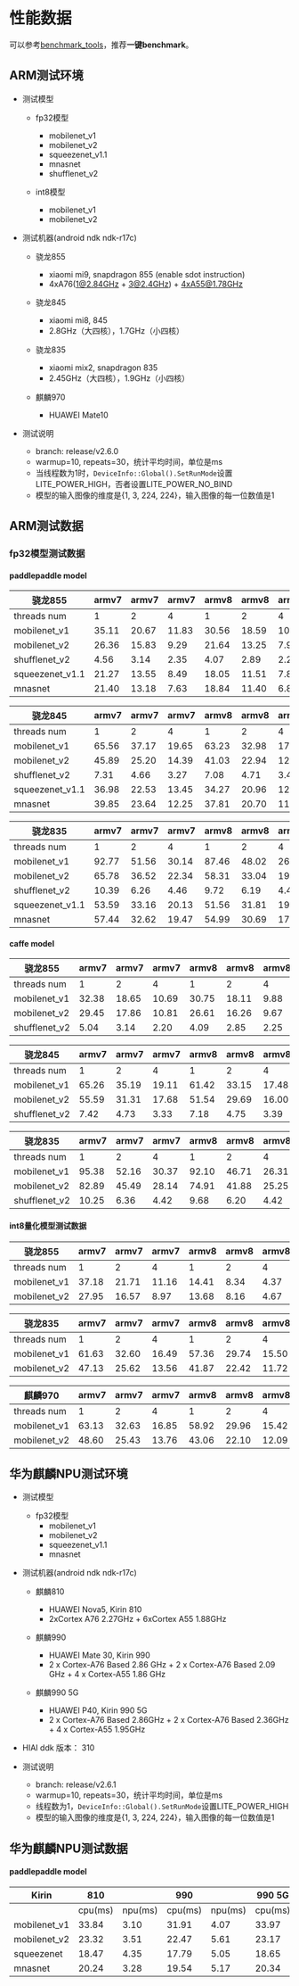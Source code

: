# 性能数据

可以参考[benchmark_tools](benchmark_tools)，推荐**一键benchmark**。

## ARM测试环境

* 测试模型
    * fp32模型
        * mobilenet_v1
        * mobilenet_v2
        * squeezenet_v1.1
        * mnasnet
        * shufflenet_v2
    
    * int8模型
        * mobilenet_v1
        * mobilenet_v2

* 测试机器(android ndk ndk-r17c)
   *  骁龙855
      * xiaomi mi9, snapdragon 855 (enable sdot instruction)
      * 4xA76(1@2.84GHz + 3@2.4GHz) + 4xA55@1.78GHz

   *  骁龙845
      * xiaomi mi8, 845
      * 2.8GHz（大四核），1.7GHz（小四核）

   *  骁龙835
      * xiaomi mix2, snapdragon 835
      * 2.45GHz（大四核），1.9GHz（小四核）

   * 麒麟970
      * HUAWEI Mate10
 
* 测试说明
    * branch: release/v2.6.0
    * warmup=10, repeats=30，统计平均时间，单位是ms
    * 当线程数为1时，```DeviceInfo::Global().SetRunMode```设置LITE_POWER_HIGH，否者设置LITE_POWER_NO_BIND
    * 模型的输入图像的维度是{1, 3, 224, 224}，输入图像的每一位数值是1
    
## ARM测试数据


### fp32模型测试数据

#### paddlepaddle model

骁龙855|armv7 | armv7 |  armv7 |armv8 | armv8 |armv8 
----| ---- | ---- | ---- | ----  |----  |----
threads num|1 |2 |4 |1 |2 |4 
mobilenet_v1 |35.11 |20.67 |11.83 |30.56 |18.59 |10.44 |
mobilenet_v2 |26.36 |15.83 |9.29 |21.64 |13.25 |7.95 |
shufflenet_v2 |4.56 |3.14 |2.35 |4.07 |2.89 |2.28 |
squeezenet_v1.1 |21.27 |13.55 |8.49 |18.05 |11.51 |7.83 |
mnasnet |21.40 |13.18 |7.63 |18.84 |11.40 |6.80 |


骁龙845|armv7 | armv7 |  armv7 |armv8 | armv8 |armv8 
----| ---- | ---- | ---- | ----  |----  |----
threads num|1 |2 |4 |1 |2 |4 
mobilenet_v1 |65.56 |37.17 |19.65 |63.23 |32.98 |17.68 |
mobilenet_v2 |45.89 |25.20 |14.39 |41.03 |22.94 |12.98 |
shufflenet_v2 |7.31 |4.66 |3.27 |7.08 |4.71 |3.41 |
squeezenet_v1.1 |36.98 |22.53 |13.45 |34.27 |20.96 |12.60 |
mnasnet |39.85 |23.64 |12.25 |37.81 |20.70 |11.81 |


骁龙835|armv7 | armv7 |  armv7 |armv8 | armv8 |armv8 
----| ---- | ---- | ---- | ----  |----  |----
threads num|1 |2 |4 |1 |2 |4 
mobilenet_v1 |92.77 |51.56 |30.14 |87.46 |48.02 |26.42 |
mobilenet_v2 |65.78 |36.52 |22.34 |58.31 |33.04 |19.87 |
shufflenet_v2 |10.39 |6.26 |4.46 |9.72 |6.19 |4.41 |
squeezenet_v1.1 |53.59 |33.16 |20.13 |51.56 |31.81 |19.10 |
mnasnet |57.44 |32.62 |19.47 |54.99 |30.69 |17.98 |

#### caffe model

骁龙855|armv7 | armv7 |  armv7 |armv8 | armv8 |armv8 
----| ---- | ---- | ---- | ----  |----  |----
threads num|1 |2 |4 |1 |2 |4 |
mobilenet_v1 |32.38 |18.65 |10.69 |30.75 |18.11 |9.88 |
mobilenet_v2 |29.45 |17.86 |10.81 |26.61 |16.26 |9.67 |
shufflenet_v2 |5.04 |3.14 |2.20 |4.09 |2.85 |2.25 |


骁龙845|armv7 | armv7 |  armv7 |armv8 | armv8 |armv8 
----| ---- | ---- | ---- | ----  |----  |----
threads num|1 |2 |4 |1 |2 |4 |
mobilenet_v1 |65.26 |35.19 |19.11 |61.42 |33.15 |17.48 |
mobilenet_v2 |55.59 |31.31 |17.68 |51.54 |29.69 |16.00 |
shufflenet_v2 |7.42 |4.73 |3.33 |7.18 |4.75 |3.39 |


骁龙835|armv7 | armv7 |  armv7 |armv8 | armv8 |armv8 
----| ---- | ---- | ---- | ----  |----  |----
threads num|1 |2 |4 |1 |2 |4 |
mobilenet_v1 |95.38 |52.16 |30.37 |92.10 |46.71 |26.31 |
mobilenet_v2 |82.89 |45.49 |28.14 |74.91 |41.88 |25.25 |
shufflenet_v2 |10.25 |6.36 |4.42 |9.68 |6.20 |4.42 |

#### int8量化模型测试数据

骁龙855|armv7 | armv7 |  armv7 |armv8 | armv8 |armv8 
----| ---- | ---- | ---- | ----  |----  |----
threads num|1 |2 |4 |1 |2 |4 |
mobilenet_v1 |37.18 |21.71 |11.16 | 14.41 |8.34 |4.37 |
mobilenet_v2 |27.95 |16.57 |8.97 | 13.68 |8.16 |4.67 |


骁龙835|armv7 | armv7 |  armv7 |armv8 | armv8 |armv8 
----| ---- | ---- | ---- | ----  |----  |----
threads num|1 |2 |4 |1 |2 |4 |
mobilenet_v1 |61.63 |32.60 |16.49 |57.36 |29.74 |15.50 |
mobilenet_v2 |47.13 |25.62 |13.56 |41.87 |22.42 |11.72 |


麒麟970|armv7 | armv7 |  armv7 |armv8 | armv8 |armv8 
----| ---- | ---- | ---- | ----  |----  |----
threads num|1 |2 |4 |1 |2 |4 |
mobilenet_v1 |63.13 |32.63 |16.85 |58.92 |29.96 |15.42 |
mobilenet_v2 |48.60 |25.43 |13.76 |43.06 |22.10 |12.09 |


## 华为麒麟NPU测试环境

* 测试模型
    * fp32模型
        * mobilenet_v1
        * mobilenet_v2
        * squeezenet_v1.1
        * mnasnet

* 测试机器(android ndk ndk-r17c)
   *  麒麟810
      * HUAWEI Nova5, Kirin 810
      * 2xCortex A76 2.27GHz + 6xCortex A55 1.88GHz

   *  麒麟990
      * HUAWEI Mate 30, Kirin 990
      * 2 x Cortex-A76 Based 2.86 GHz + 2 x Cortex-A76 Based 2.09 GHz + 4 x Cortex-A55 1.86 GHz

   *  麒麟990 5G
      * HUAWEI P40, Kirin 990 5G
      * 2 x Cortex-A76 Based 2.86GHz + 2 x Cortex-A76 Based 2.36GHz + 4 x Cortex-A55 1.95GHz

* HIAI ddk 版本： 310
 
* 测试说明
    * branch: release/v2.6.1
    * warmup=10, repeats=30，统计平均时间，单位是ms
    * 线程数为1，```DeviceInfo::Global().SetRunMode```设置LITE_POWER_HIGH
    * 模型的输入图像的维度是{1, 3, 224, 224}，输入图像的每一位数值是1
    
## 华为麒麟NPU测试数据

#### paddlepaddle model

|Kirin |810||990||990 5G||
|---|---|---|---|---|---|---|
||cpu(ms) | npu(ms) |cpu(ms) | npu(ms) |cpu(ms) | npu(ms) |
|mobilenet_v1|	33.84|	3.10|  	31.91|  4.07|	33.97|  3.20|
|mobilenet_v2|	23.32|  3.51|	22.47|  5.61|	23.17|  3.51|
|squeezenet|	18.47| 4.35|  17.79|  5.05|	18.65|  3.47|
|mnasnet|	20.24|  3.28|	19.54|  5.17|	20.34| 3.32|
